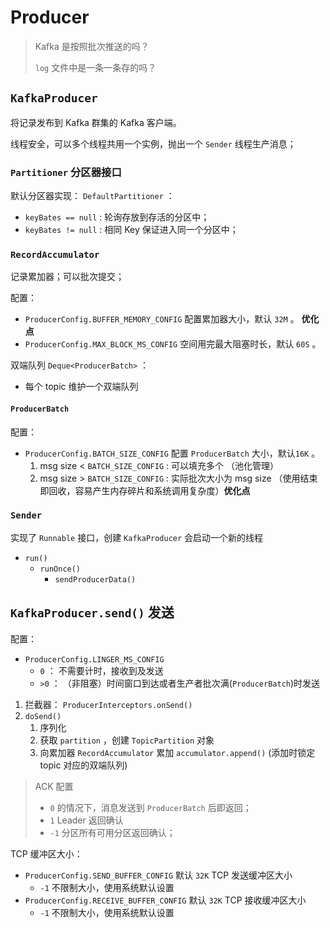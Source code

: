 # Producer

> Kafka 是按照批次推送的吗？
> 
> 
> `log` 文件中是一条一条存的吗？
> 

## `KafkaProducer`

将记录发布到 Kafka 群集的 Kafka 客户端。

线程安全，可以多个线程共用一个实例，抛出一个 `Sender` 线程生产消息；

### `Partitioner` 分区器接口

默认分区器实现： `DefaultPartitioner` ：
* `keyBates == null` : 轮询存放到存活的分区中；
* `keyBates != null` : 相同 Key 保证进入同一个分区中；

### `RecordAccumulator`

记录累加器；可以批次提交；

配置： 
* `ProducerConfig.BUFFER_MEMORY_CONFIG` 配置累加器大小，默认 `32M` 。 **优化点**
* `ProducerConfig.MAX_BLOCK_MS_CONFIG` 空间用完最大阻塞时长，默认 `60S` 。

双端队列 `Deque<ProducerBatch>` ：
* 每个 topic 维护一个双端队列

#### `ProducerBatch`

配置： 
* `ProducerConfig.BATCH_SIZE_CONFIG` 配置 `ProducerBatch` 大小，默认`16K` 。
    1. msg size < `BATCH_SIZE_CONFIG` : 可以填充多个 （池化管理）
    2. msg size > `BATCH_SIZE_CONFIG` : 实际批次大小为 msg size （使用结束即回收，容易产生内存碎片和系统调用复杂度）**优化点**

### `Sender` 

实现了 `Runnable` 接口，创建 `KafkaProducer` 会启动一个新的线程

* `run()`
  * `runOnce()`
    * `sendProducerData()`


## `KafkaProducer.send()` 发送

配置：
* `ProducerConfig.LINGER_MS_CONFIG` 
    * `0` ： 不需要计时，接收到及发送
    * `>0` ： （非阻塞）时间窗口到达或者生产者批次满(`ProducerBatch`)时发送

1. 拦截器： `ProducerInterceptors.onSend()`
2. `doSend()`
   1. 序列化
   2. 获取 `partition` ，创建 `TopicPartition` 对象
   3. 向累加器 `RecordAccumulator` 累加 `accumulator.append()` (添加时锁定 topic 对应的双端队列)

> ACK 配置
> 
> * `0` 的情况下，消息发送到 `ProducerBatch` 后即返回；
> * `1` Leader 返回确认
> * `-1` 分区所有可用分区返回确认；


TCP 缓冲区大小：
* `ProducerConfig.SEND_BUFFER_CONFIG` 默认 `32K` TCP 发送缓冲区大小
    * `-1` 不限制大小，使用系统默认设置
* `ProducerConfig.RECEIVE_BUFFER_CONFIG` 默认 `32K` TCP 接收缓冲区大小
    * `-1` 不限制大小，使用系统默认设置
